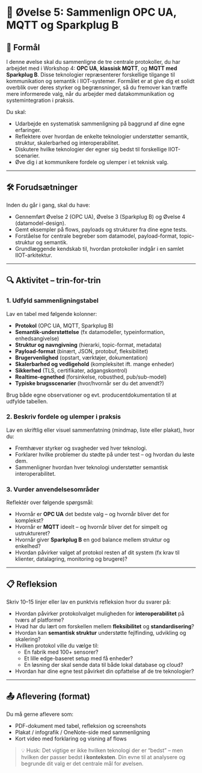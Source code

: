 # 🧪 Øvelse 5: Sammenlign OPC UA, MQTT og Sparkplug B

## 🎯 Formål
I denne øvelse skal du sammenligne de tre centrale protokoller, du har arbejdet med i Workshop 4: **OPC UA**, **klassisk MQTT**, og **MQTT med Sparkplug B**. Disse teknologier repræsenterer forskellige tilgange til kommunikation og semantik i IIOT-systemer. Formålet er at give dig et solidt overblik over deres styrker og begrænsninger, så du fremover kan træffe mere informerede valg, når du arbejder med datakommunikation og systemintegration i praksis.

Du skal:
- Udarbejde en systematisk sammenligning på baggrund af dine egne erfaringer.
- Reflektere over hvordan de enkelte teknologier understøtter semantik, struktur, skalerbarhed og interoperabilitet.
- Diskutere hvilke teknologier der egner sig bedst til forskellige IIOT-scenarier.
- Øve dig i at kommunikere fordele og ulemper i et teknisk valg.

---

## 🛠️ Forudsætninger
Inden du går i gang, skal du have:
- Gennemført Øvelse 2 (OPC UA), Øvelse 3 (Sparkplug B) og Øvelse 4 (datamodel-design).
- Gemt eksempler på flows, payloads og strukturer fra dine egne tests.
- Forståelse for centrale begreber som datamodel, payload-format, topic-struktur og semantik.
- Grundlæggende kendskab til, hvordan protokoller indgår i en samlet IIOT-arkitektur.

---

## 🔍 Aktivitet – trin-for-trin

### 1. Udfyld sammenligningstabel
Lav en tabel med følgende kolonner:
- **Protokol** (OPC UA, MQTT, Sparkplug B)
- **Semantik-understøttelse** (fx datamodeller, typeinformation, enhedsangivelse)
- **Struktur og navngivning** (hierarki, topic-format, metadata)
- **Payload-format** (binært, JSON, protobuf, fleksibilitet)
- **Brugervenlighed** (opstart, værktøjer, dokumentation)
- **Skalerbarhed og vedligehold** (kompleksitet ift. mange enheder)
- **Sikkerhed** (TLS, certifikater, adgangskontrol)
- **Realtime-egnethed** (forsinkelse, robusthed, pub/sub-model)
- **Typiske brugsscenarier** (hvor/hvornår ser du det anvendt?)

Brug både egne observationer og evt. producentdokumentation til at udfylde tabellen.

### 2. Beskriv fordele og ulemper i praksis
Lav en skriftlig eller visuel sammenfatning (mindmap, liste eller plakat), hvor du:
- Fremhæver styrker og svagheder ved hver teknologi.
- Forklarer hvilke problemer du stødte på under test – og hvordan du løste dem.
- Sammenligner hvordan hver teknologi understøtter semantisk interoperabilitet.

### 3. Vurder anvendelsesområder
Reflektér over følgende spørgsmål:
- Hvornår er **OPC UA** det bedste valg – og hvornår bliver det for komplekst?
- Hvornår er **MQTT** ideelt – og hvornår bliver det for simpelt og ustruktureret?
- Hvornår giver **Sparkplug B** en god balance mellem struktur og enkelhed?
- Hvordan påvirker valget af protokol resten af dit system (fx krav til klienter, datalagring, monitoring og brugere)?

---

## 📋 Refleksion
Skriv 10–15 linjer eller lav en punktvis refleksion hvor du svarer på:
- Hvordan påvirker protokolvalget muligheden for **interoperabilitet** på tværs af platforme?
- Hvad har du lært om forskellen mellem **fleksibilitet** og **standardisering**?
- Hvordan kan **semantisk struktur** understøtte fejlfinding, udvikling og skalering?
- Hvilken protokol ville du vælge til:
  - En fabrik med 100+ sensorer?
  - Et lille edge-baseret setup med få enheder?
  - En løsning der skal sende data til både lokal database og cloud?
- Hvordan har dine egne test påvirket din opfattelse af de tre teknologier?

---

## 📤 Aflevering (format)
Du må gerne aflevere som:
- PDF-dokument med tabel, refleksion og screenshots
- Plakat / infografik / OneNote-side med sammenligning
- Kort video med forklaring og visning af flows

> 💡 Husk: Det vigtige er ikke hvilken teknologi der er “bedst” – men hvilken der passer bedst **i konteksten**. Din evne til at analysere og begrunde dit valg er det centrale mål for øvelsen.

